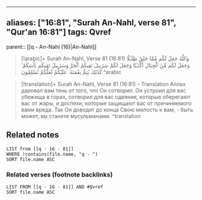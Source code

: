 
---
aliases: ["16:81", "Surah An-Nahl, verse 81", "Qur'an 16:81"]
tags: Qvref
---

parent:: [[q - An-Nahl (16)|An-Nahl]]

> [!arabic]+ Surah An-Nahl, Verse 81 (16:81)
> <span class="quran-arabic">وَٱللَّهُ جَعَلَ لَكُم مِّمَّا خَلَقَ ظِلَـٰلًا وَجَعَلَ لَكُم مِّنَ ٱلْجِبَالِ أَكْنَـٰنًا وَجَعَلَ لَكُمْ سَرَٰبِيلَ تَقِيكُمُ ٱلْحَرَّ وَسَرَٰبِيلَ تَقِيكُم بَأْسَكُمْ ۚ كَذَٰلِكَ يُتِمُّ نِعْمَتَهُۥ عَلَيْكُمْ لَعَلَّكُمْ تُسْلِمُونَ</span>
^arabic

> [!translation]+ Surah An-Nahl, Verse 81 (16:81) - Translation
> Аллах даровал вам тень от того, что Он сотворил. Он устроил для вас убежища в горах, сотворил для вас одеяния, которые оберегают вас от жары, и доспехи, которые защищают вас от причиняемого вами вреда. Так Он доводит до конца Свою милость к вам, - быть может, вы станете мусульманами.
^translation



## Related notes
```dataview
LIST from [[q - 16 - 81]]
WHERE !contains(file.name, "q - ")
SORT file.name ASC
```

### Related verses (footnote backlinks)
```dataview
LIST FROM [[q - 16 - 81]] AND #Qvref
SORT file.name ASC
```

